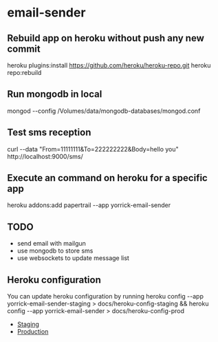 email-sender
============

Rebuild app on heroku without push any new commit
-------------------------------------------------

heroku plugins:install https://github.com/heroku/heroku-repo.git
heroku repo:rebuild


Run mongodb in local
--------------------

mongod --config /Volumes/data/mongodb-databases/mongod.conf


Test sms reception
------------------

curl --data "From=11111111&To=222222222&Body=hello you" http://localhost:9000/sms/


Execute an command on heroku for a specific app
-----------------------------------------------

heroku addons:add papertrail --app yorrick-email-sender


TODO
----

 - send email with mailgun
 - use mongodb to store sms
 - use websockets to update message list


Heroku configuration
--------------------
You can update heroku configuration by running 
heroku config --app yorrick-email-sender-staging > docs/heroku-config-staging && heroku config --app yorrick-email-sender > docs/heroku-config-prod

 - [Staging](https://raw.githubusercontent.com/yorrick/email-sender/documentation/docs/heroku-config-staging)
 - [Production](https://raw.githubusercontent.com/yorrick/email-sender/documentation/docs/heroku-config-prod)